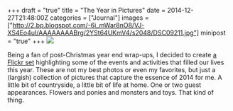 +++
draft = "true"
title = "The Year in Pictures"
date = 2014-12-27T21:48:00Z
categories = ["Journal"]
images = ["http://2.bp.blogspot.com/-6i_mWar8nO8/VJ-XS4Eo4uI/AAAAAAAABrg/2YSt64UKmV4/s2048/DSC09211.jpg"]
minipost = "true"
+++
[![](http://2.bp.blogspot.com/-6i_mWar8nO8/VJ-XS4Eo4uI/AAAAAAAABrg/2YSt64UKmV4/s2048/DSC09211.jpg)](https://www.flickr.com/photos/tobyjmarks/sets/72157649926955132/)

Being a fan of post-Christmas year end wrap-ups, I decided to create [a Flickr set](https://www.flickr.com/photos/tobyjmarks/sets/72157649926955132/) highlighting some of the events and activities that filled our lives this year. These are not my best photos or even my favorites, but just a (largish) collection of pictures that capture the essence of 2014 for me. A little bit of countryside, a little bit of life at home. One or two guest appearances. Flowers and ponies and monsters and toys. That kind of thing.
